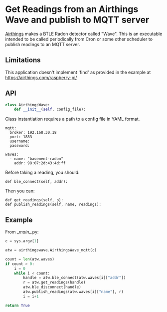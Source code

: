 # Get Readings from an Airthings Wave and publish to MQTT server

[Airthings](http://airthings.com) makes a BTLE Radon detector called "Wave". This is an executable intended to be called periodically from Cron or some other scheduler to publish readings to an MQTT server.

## Limitations

This application doesn't implement 'find' as provided in the example at https://airthings.com/raspberry-pi/

## API

```Python
class AirthingsWave:
    def __init__(self, config_file):
```

Class instantiation requires a path to a config file in YAML format.

```
mqtt:
  broker: 192.168.30.18
  port: 1883
  username: 
  password: 

waves:
  - name: "basement-radon"
    addr: 98:07:2d:43:4d:ff
```

Before taking a reading, you should:

```
def ble_connect(self, addr):
```

Then you can:

```
def get_readings(self, p):
def publish_readings(self, name, readings):
```

## Example

From \__main\__.py:
```python
c = sys.argv[1]

atw = airthingswave.AirthingsWave_mqtt(c)

count = len(atw.waves)
if count > 0:
    i = 0
    while i < count:
        handle = atw.ble_connect(atw.waves[i]["addr"])
        r = atw.get_readings(handle)
        atw.ble_disconnect(handle)
        atw.publish_readings(atw.waves[i]["name"], r)
        i = i+1

return True
```
